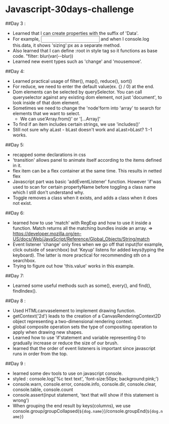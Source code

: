 # Javascript-30days-challenge

##Day 3 : 
- Learned that I can create properties with the suffix of 'Data'. 
- For example, <input data-sizing='px'> and when I console.log this.data, it shows 'sizing':px as a separate method.
- Also learned that I can define :root in style tag so it functions as base code. "filter: blur(var(--blur))
- Learned new event types such as 'change' and 'mousemove'.

##Day 4:
- Learned practical usage of filter(), map(), reduce(), sort()
- For reduce, we need to enter the default value(ex. {} / 0) at the end.
- Dom elements can be selected by querySelector. You can call queryselector against any existing dom element, not just 'document', to look inside of that dom element. 
- Sometimes we need to change the 'node'form into 'array' to search for elements that we want to select.
  * We can use'Array.from()' or '[...Array]'
- To find if an item includes certain strings, we use 'includes()'
- Still not sure why aLast - bLast doesn't work and aLast>bLast? 1:-1 works.

##Day 5:
- recapped some declarations in css
- 'transition' allows panel to animate itself according to the items defined in it.
- flex item can be a flex container at the same time. This results in netted flex
- Javascript part was basic 'addEventListener' function. However 'if'was used to scan for certain propertyName before toggling a class name which I still don't understand why.
- Toggle removes a class when it exists, and adds a class when it does not exist.

##Day 6:
- learned how to use 'match' with RegExp and how to use it inside a function. Match returns all the matching bundles inside an array.
 => https://developer.mozilla.org/en-US/docs/Web/JavaScript/Reference/Global_Objects/String/match
- Event listener 'change' only fires when we go off that input(for example, click outside of searchbox) but 'Keyup' listens for added keys(typing the keyboard). The latter is more practical for recommending sth on a searchbox.
- Trying to figure out how 'this.value' works in this example.

##Day 7:
- Learned some useful methods such as some(), every(), and find(), findIndex().

##Day 8 :
- Used HTMLcanvaselement to implement drawing function. 
- getContext('2d') leads to the creation of a CanvasRenderingContext2D object representing a two-dimensional rendering context.
- global composite operation sets the type of compositing operation to apply when drawing new shapes.
- Learned how to use 'if'statement and variable representing 0 to gradually increase or reduce the size of our brush.
- learned that the order of event listeners is important since javascript runs in order from the top.

##Day 9 : 
- learned some dev tools to use on javascript console.
- styled : console.log('%c text text', 'font-size:50px; background:pink;')
- console.warn, console.error, console.info, console.dir, console.clear, console.table, console.count
- console.assert(input statement, 'text that will show if this statement is wrong')
- When grouping the end result by keys(columns), we use console.group/groupCollapsed(`${dog.name}`)/console.groupEnd(`${dog.name}`)

